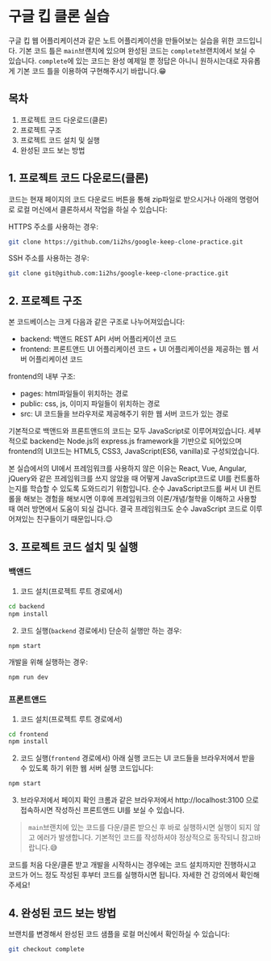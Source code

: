 # 구글 킵 클론 실습

구글 킵 웹 어플리케이션과 같은 노트 어플리케이션을 만들어보는 실습을 위한 코드입니다. 기본 코드 틀은 `main`브랜치에 있으며 완성된 코드는 `complete`브랜치에서 보실 수 있습니다. `complete`에 있는 코드는 완성 예제일 뿐 정답은 아니니 원하시는대로 자유롭게 기본 코드 틀을 이용하여 구현해주시기 바랍니다.😁

## 목차

1. 프로젝트 코드 다운로드(클론)
2. 프로젝트 구조
3. 프로젝트 코드 설치 및 실행
4. 완성된 코드 보는 방법

## 1. 프로젝트 코드 다운로드(클론)

코드는 현재 페이지의 코드 다운로드 버튼을 통해 zip파일로 받으시거나 아래의 명령어로 로컬 머신에서 클론하셔서 작업을 하실 수 있습니다:

HTTPS 주소를 사용하는 경우:

```sh
git clone https://github.com/1i2hs/google-keep-clone-practice.git
```

SSH 주소를 사용하는 경우:

```sh
git clone git@github.com:1i2hs/google-keep-clone-practice.git
```

## 2. 프로젝트 구조

본 코드베이스는 크게 다음과 같은 구조로 나누어져있습니다:

- backend: 백앤드 REST API 서버 어플리케이션 코드
- frontend: 프론트앤드 UI 어플리케이션 코드 + UI 어플리케이션을 제공하는 웹 서버 어플리케이션 코드

frontend의 내부 구조:

- pages: html파일들이 위치하는 경로
- public: css, js, 이미지 파일들이 위치하는 경로
- src: UI 코드들을 브라우저로 제공해주기 위한 웹 서버 코드가 있는 경로

기본적으로 백앤드와 프론트앤드의 코드는 모두 JavaScript로 이루어져있습니다. 세부적으로 backend는 Node.js의 express.js framework을 기반으로 되어있으며 frontend의 UI코드는 HTML5, CSS3, JavaScript(ES6, vanilla)로 구성되었습니다.

본 실습에서의 UI에서 프레임워크를 사용하지 않은 이유는 React, Vue, Angular, jQuery와 같은 프레임워크를 쓰지 않았을 때 어떻게 JavaScript코드로 UI를 컨트롤하는지를 학습할 수 있도록 도와드리기 위함입니다. 순수 JavaScript코드를 써서 UI 컨트롤을 해보는 경험을 해보시면 이후에 프레임워크의 이론/개념/철학을 이해하고 사용할 때 여러 방면에서 도움이 되실 겁니다. 결국 프레임워크도 순수 JavaScript 코드로 이루어져있는 친구들이기 때문입니다.😉

## 3. 프로젝트 코드 설치 및 실행

### 백앤드

1. 코드 설치(프로젝트 루트 경로에서)

```sh
cd backend
npm install
```

2. 코드 실행(`backend` 경로에서)
   단순히 실행만 하는 경우:

```sh
npm start
```

개발을 위해 실행하는 경우:

```sh
npm run dev
```

### 프론트앤드

1. 코드 설치(프로젝트 루트 경로에서)

```sh
cd frontend
npm install
```

2. 코드 실행(`frontend` 경로에서)
   아래 실행 코드는 UI 코드들을 브라우저에서 받을 수 있도록 하기 위한 웹 서버 실행 코드입니다:

```sh
npm start
```

3. 브라우저에서 페이지 확인
   크롬과 같은 브라우저에서 http://localhost:3100 으로 접속하시면 작성하신 프론트앤드 UI를 보실 수 있습니다.

> `main`브랜치에 있는 코드를 다운/클론 받으신 후 바로 실행하시면 실행이 되지 않고 에러가 발생합니다. 기본적인 코드를 작성하셔야 정상적으로 동작되니 참고바랍니다.😅

코드를 처음 다운/클론 받고 개발을 시작하시는 경우에는 코드 설치까지만 진행하시고 코드가 어느 정도 작성된 후부터 코드를 실행하시면 됩니다. 자세한 건 강의에서 확인해주세요!

## 4. 완성된 코드 보는 방법

브랜치를 변경해서 완성된 코드 샘플을 로컬 머신에서 확인하실 수 있습니다:

```sh
git checkout complete
```
